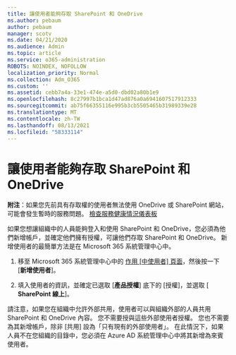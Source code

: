 ```yaml
---
title: 讓使用者能夠存取 SharePoint 和 OneDrive
ms.author: pebaum
author: pebaum
manager: scotv
ms.date: 04/21/2020
ms.audience: Admin
ms.topic: article
ms.service: o365-administration
ROBOTS: NOINDEX, NOFOLLOW
localization_priority: Normal
ms.collection: Adm_O365
ms.custom: ''
ms.assetid: cebb7a4a-33e1-474e-a5d0-dbd02a80b1e9
ms.openlocfilehash: 8c27997b1bca1d47ad876a0a6941607517912333
ms.sourcegitcommit: ab75f66355116e995b3cb5505465b31989339e28
ms.translationtype: MT
ms.contentlocale: zh-TW
ms.lasthandoff: 08/13/2021
ms.locfileid: "58333114"
---
```

# <a name="give-users-access-to-sharepoint-and-onedrive"></a>讓使用者能夠存取 SharePoint 和 OneDrive

**附注**：如果您先前具有存取權的使用者無法使用 OneDrive 或 SharePoint 網站，可能會發生暫時的服務問題。 [檢查服務健康情況儀表板](https://portal.office.com/adminportal/home#/servicehealth)
  
如果您想讓組織中的人員能夠登入和使用 SharePoint 和 OneDrive，您必須為他們新增帳戶，並確定他們擁有授權，可讓他們存取 SharePoint 和 OneDrive。 新增使用者的最簡單方法是在 Microsoft 365 系統管理中心中。
  
1. 移至 Microsoft 365 系統管理中心中的 [作用 [中使用者] 頁面](https://portal.office.com/adminportal/home#/users)，然後按一下 [**新增使用者**]。
    
2. 填入使用者的資訊，並確定已選取 [**產品授權**] 底下的 [授權]，並選取 [ **SharePoint 線上**]。 
    
請注意，如果您在組織中允許外部共用，使用者可以與組織外部的人員共用 SharePoint 和 OneDrive 內容。 您不需要授與這些外部使用者授權。 您也不需要為其新增帳戶，除非 [共用] 設為「只有現有的外部使用者」。 在此情況下，如果人員不在您組織的目錄中，您必須在 Azure AD 系統管理中心中將其新增為來賓使用者。
  

